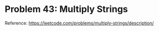 # Problem 43: Multiply Strings

Reference: https://leetcode.com/problems/multiply-strings/description/
